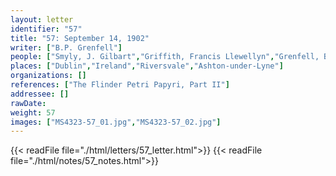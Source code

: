 ```yaml
---
layout: letter
identifier: "57"
title: "57: September 14, 1902"
writer: ["B.P. Grenfell"]
people: ["Smyly, J. Gilbart","Griffith, Francis Llewellyn","Grenfell, Bernard Pyne"]
places: ["Dublin","Ireland","Riversvale","Ashton-under-Lyne"]
organizations: []
references: ["The Flinder Petri Papyri, Part II"]
addressee: []
rawDate: 
weight: 57
images: ["MS4323-57_01.jpg","MS4323-57_02.jpg"]
---
```

{{< readFile file="./html/letters/57_letter.html">}}
{{< readFile file="./html/notes/57_notes.html">}}